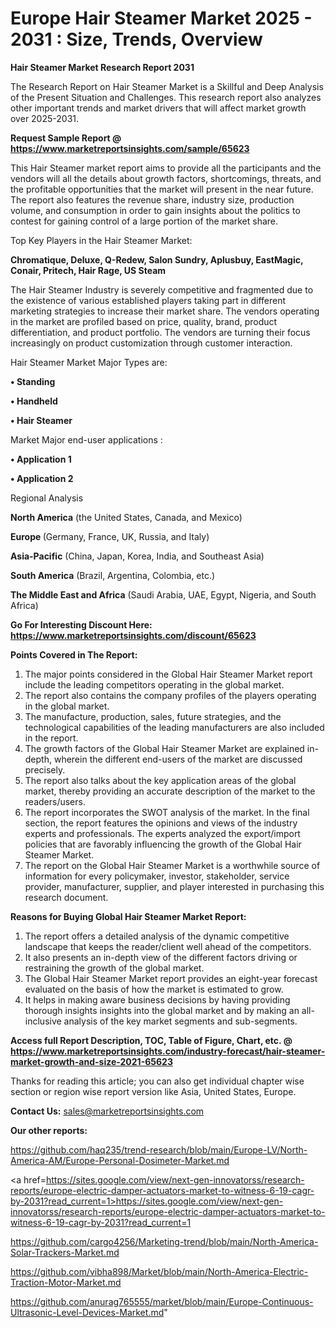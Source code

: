 # Europe Hair Steamer Market 2025 - 2031 : Size, Trends, Overview

<strong>Hair Steamer Market Research Report 2031</strong>

The Research Report on Hair Steamer Market is a Skillful and Deep Analysis of the Present Situation and Challenges. This research report also analyzes other important trends and market drivers that will affect market growth over 2025-2031.

<strong>Request Sample Report @ <a href=https://www.marketreportsinsights.com/sample/65623>https://www.marketreportsinsights.com/sample/65623</a></strong>

This Hair Steamer market report aims to provide all the participants and the vendors will all the details about growth factors, shortcomings, threats, and the profitable opportunities that the market will present in the near future. The report also features the revenue share, industry size, production volume, and consumption in order to gain insights about the politics to contest for gaining control of a large portion of the market share.

Top Key Players in the Hair Steamer Market:

<strong>Chromatique, Deluxe, Q-Redew, Salon Sundry, Aplusbuy, EastMagic, Conair, Pritech, Hair Rage, US Steam</strong>

The Hair Steamer Industry is severely competitive and fragmented due to the existence of various established players taking part in different marketing strategies to increase their market share. The vendors operating in the market are profiled based on price, quality, brand, product differentiation, and product portfolio. The vendors are turning their focus increasingly on product customization through customer interaction.

Hair Steamer Market Major Types are:

<strong>• Standing

• Handheld

• Hair Steamer</strong>

Market Major end-user applications :

<strong>• Application 1

• Application 2</strong>

Regional Analysis

</u><strong><b>North America</b></strong> (the United States, Canada, and Mexico)

<strong><b>Europe </b></strong>(Germany, France, UK, Russia, and Italy)

<strong><b>Asia-Pacific</b></strong> (China, Japan, Korea, India, and Southeast Asia)

<strong><b>South America</b></strong> (Brazil, Argentina, Colombia, etc.)

<strong><b>The Middle East and Africa</b></strong> (Saudi Arabia, UAE, Egypt, Nigeria, and South Africa)

<strong>Go For Interesting Discount Here: <a href=https://www.marketreportsinsights.com/discount/65623>https://www.marketreportsinsights.com/discount/65623</a></strong>

<strong>Points Covered in The Report:</strong>
<ol>
  <li>The major points considered in the Global Hair Steamer Market report include the leading competitors operating in the global market.</li>
  <li>The report also contains the company profiles of the players operating in the global market.</li>
  <li>The manufacture, production, sales, future strategies, and the technological capabilities of the leading manufacturers are also included in the report.</li>
  <li>The growth factors of the Global Hair Steamer Market are explained in-depth, wherein the different end-users of the market are discussed precisely.</li>
  <li>The report also talks about the key application areas of the global market, thereby providing an accurate description of the market to the readers/users.</li>
  <li>The report incorporates the SWOT analysis of the market. In the final section, the report features the opinions and views of the industry experts and professionals. The experts analyzed the export/import policies that are favorably influencing the growth of the Global Hair Steamer Market.</li>
  <li>The report on the Global Hair Steamer Market is a worthwhile source of information for every policymaker, investor, stakeholder, service provider, manufacturer, supplier, and player interested in purchasing this research document.</li>
</ol>
<strong>Reasons for Buying Global Hair Steamer Market Report:</strong>

<ol>
  <li>The report offers a detailed analysis of the dynamic competitive landscape that keeps the reader/client well ahead of the competitors.</li>
  <li>It also presents an in-depth view of the different factors driving or restraining the growth of the global market.</li>
  <li>The Global Hair Steamer Market report provides an eight-year forecast evaluated on the basis of how the market is estimated to grow.</li>
  <li>It helps in making aware business decisions by having providing thorough insights insights into the global market and by making an all-inclusive analysis of the key market segments and sub-segments.</li>
</ol>
<strong>Access full Report Description, TOC, Table of Figure, Chart, etc. @ <a href=https://www.marketreportsinsights.com/industry-forecast/hair-steamer-market-growth-and-size-2021-65623>https://www.marketreportsinsights.com/industry-forecast/hair-steamer-market-growth-and-size-2021-65623</a></strong>


Thanks for reading this article; you can also get individual chapter wise section or region wise report version like Asia, United States, Europe.

<strong>Contact Us:</strong>
sales@marketreportsinsights.com

<strong>Our other reports:</strong>

<a href=https://github.com/haq235/trend-research/blob/main/Europe-LV/North-America-AM/Europe-Personal-Dosimeter-Market.md>https://github.com/haq235/trend-research/blob/main/Europe-LV/North-America-AM/Europe-Personal-Dosimeter-Market.md</a>

<a href=https://sites.google.com/view/next-gen-innovatorss/research-reports/europe-electric-damper-actuators-market-to-witness-6-19-cagr-by-2031?read_current=1>https://sites.google.com/view/next-gen-innovatorss/research-reports/europe-electric-damper-actuators-market-to-witness-6-19-cagr-by-2031?read_current=1</a>

<a href=https://github.com/cargo4256/Marketing-trend/blob/main/North-America-Solar-Trackers-Market.md>https://github.com/cargo4256/Marketing-trend/blob/main/North-America-Solar-Trackers-Market.md</a>

<a href=https://github.com/vibha898/Market/blob/main/North-America-Electric-Traction-Motor-Market.md>https://github.com/vibha898/Market/blob/main/North-America-Electric-Traction-Motor-Market.md</a>

<a href=https://github.com/anurag765555/market/blob/main/Europe-Continuous-Ultrasonic-Level-Devices-Market.md>https://github.com/anurag765555/market/blob/main/Europe-Continuous-Ultrasonic-Level-Devices-Market.md</a>"
